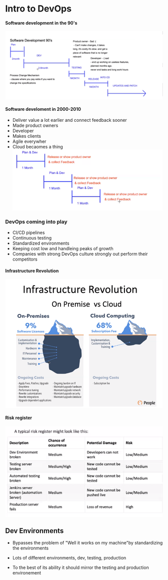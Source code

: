 # Intro to DevOps

#### Software development in the 90's
![](img/Ninetys_development.png)

#### Software develoment in 2000-2010
- Deliver value a lot earlier and connect feedback sooner
- Made product owners
- Developer
- Makes clients
- Agile everywher
- Cloud becaomes a thing
![](img/2000_2010_development.png)
### DevOps coming into play
- CI/CD  pipelines
- Continuous testing
- Standardized environments
- Keeping cost low and handleing peaks of growth
- Companies with strong DevOps culture strongly out perform their competitors

#### Infrastructure Revolution
![](img/Benefits_of_cloud.png)

#### Risk register
![](img/Risk_register.png)

## Dev Environments
- Bypasses the problem of "Well it works on my machine"by standardizing the environments
-  Lots of different environments, dev, testing, production

- To the best of its ability it should mirror the testing and production environement


